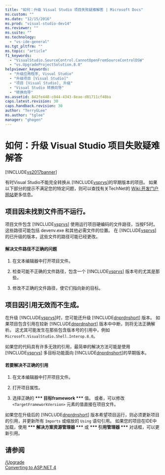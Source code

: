 ```yaml
---
title: "如何：升级 Visual Studio 项目失败疑难解答 | Microsoft Docs"
ms.custom: ""
ms.date: "12/15/2016"
ms.prod: "visual-studio-dev14"
ms.reviewer: ""
ms.suite: ""
ms.technology: 
  - "vs-ide-general"
ms.tgt_pltfrm: ""
ms.topic: "article"
f1_keywords: 
  - "VisualStudio.SourceControl.CannotOpenFromSourceControlDSW"
  - "vs.UpgradeProjectSolution.8.0"
helpviewer_keywords: 
  - "升级应用程序, Visual Studio"
  - "升级项目 [Visual Studio]"
  - "项目 [Visual Studio], 升级"
  - "Visual Studio 转换向导"
  - "转换向导"
ms.assetid: 842fe448-c044-4343-8eae-d81711cf48ba
caps.latest.revision: 30
caps.handback.revision: 30
author: "TerryGLee"
ms.author: "tglee"
manager: "ghogen"
---
```

# 如何：升级 Visual Studio 项目失败疑难解答
[!INCLUDE[vs2017banner](../code-quality/includes/vs2017banner.md)]

有时Visual Studio不能完全转换从 [!INCLUDE[vsprvs](../code-quality/includes/vsprvs_md.md)]的早期版本的项目。  如果以下部分的提示不满足您的特定问题，则可以查找有关TechNet的 [Wiki:开发门户网站](http://go.microsoft.com/fwlink/?LinkId=254808)更多信息。  
  
## 项目因未找到文件而不运行。  
 项目文件包含 [!INCLUDE[vsprvs](../code-quality/includes/vsprvs_md.md)] 使用运行项目硬编码的文件路径，当按F5时。  这些路径可能包括 devenv.exe 和其他必需文件的位置。  在 [!INCLUDE[vsprvs](../code-quality/includes/vsprvs_md.md)]的已升级的版本，这些文件的路径可能已经更改。  
  
#### 解决文件路径不正确的问题  
  
1.  在文本编辑器中打开项目文件。  
  
2.  检查可能不正确的文件路径，包含一个 [!INCLUDE[vsprvs](../code-quality/includes/vsprvs_md.md)] 版本号的尤其是那些。  
  
3.  修改不正确的文件路径，使它们指向新的目标。  
  
## 项目因引用无效而不生成。  
 在升级 [!INCLUDE[vsprvs](../code-quality/includes/vsprvs_md.md)]时，您可能还升级 [!INCLUDE[dnprdnshort](../code-quality/includes/dnprdnshort_md.md)] 版本。  如果项目包含引用在较新 [!INCLUDE[dnprdnshort](../code-quality/includes/dnprdnshort_md.md)] 版本中中断，则将无法正确解析。  这尤其可能发生在那些包含版本号的引用中，例如 `Microsoft.VisualStudio.Shell.Interop.8.0`。  
  
 如果您的代码具有许多无效的引用，最简单的解决方法可能是使用 [!INCLUDE[vsprvs](../code-quality/includes/vsprvs_md.md)] 多目标功能面向 [!INCLUDE[dnprdnshort](../code-quality/includes/dnprdnshort_md.md)]的早期版本。  
  
#### 若要解决不正确的引用  
  
1.  在文本编辑器中打开项目文件。  
  
2.  打开项目属性。  
  
3.  选择正确的 **\*\*\* 目标framework \*\*\*** 值。  或者，可以修改 `<TargetFrameworkVersion>` 元素的值直接在项目文件。  
  
 如果您在升级后的 [!INCLUDE[dnprdnshort](../code-quality/includes/dnprdnshort_md.md)] 版本希望项目运行，则必须更新项目的引用，并更新所有 `Imports` 或缩放的 `Using` 语句引用。  如果您的项目在IDE中加载，使用 **\*\*\* 解决方案资源管理器 \*\*\*** 或 **\*\*\* 引用管理器 \*\*\*** 对话框，可以更新引用。  
  
## 请参阅  
 [\/Upgrade](../ide/reference/upgrade-devenv-exe.md)   
 [Converting to ASP.NET 4](../Topic/Converting%20to%20ASP.NET%204.md)